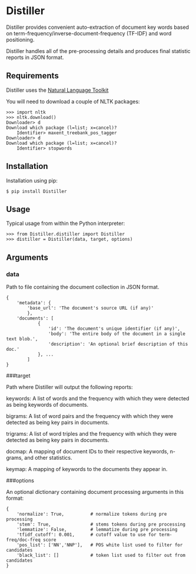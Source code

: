 Distiller
=========

Distiller provides convenient auto-extraction of document key words
based on term-frequency/inverse-document-frequency (TF-IDF) and word
positioning.

Distiller handles all of the pre-processing details and produces final
statistic reports in JSON format.


Requirements
------------

Distiller uses the [Natural Language Toolkit](http://www.nltk.org/)

You will need to download a couple of NLTK packages:

    >>> import nltk
    >>> nltk.download()
    Downloader> d
    Download which package (l=list; x=cancel)?
        Identifier> maxent_treebank_pos_tagger
    Downloader> d
    Download which package (l=list; x=cancel)?
        Identifier> stopwords



Installation
------------

Installation using pip:

    $ pip install Distiller


Usage
-----

Typical usage from within the Python interpreter:

    >>> from Distiller.distiller import Distiller
    >>> distiller = Distiller(data, target, options)


Arguments
---------

### data

Path to file containing the document collection in JSON format.

    {
        'metadata': {
            'base_url': 'The document's source URL (if any)'
            },
        'documents': [
                {
                    'id': 'The document's unique identifier (if any)',
                    'body': 'The entire body of the document in a single text blob.',
                    'description': 'An optional brief description of this doc.'
                }, ...
            ]
    }

###target

Path where Distiller will output the following reports:

keywords: A list of words and the frequency with which they were detected as being keywords of documents.

bigrams: A list of word pairs and the frequency with which they were detected as being key pairs in documents.

trigrams: A list of word triples and the frequency with which they were detected as being key pairs in documents.

docmap: A mapping of document IDs to their respective keywords, n-grams, and other statistics.

keymap: A mapping of keywords to the documents they appear in.


###options

An optional dictionary containing document processing arguments in this format:

    {
        'normalize': True,          # normalize tokens during pre processing
        'stem': True,               # stems tokens during pre processing
        'lemmatize': False,         # lemmatize during pre processing
        'tfidf_cutoff': 0.001,      # cutoff value to use for term-freq/doc-freq score
        'pos_list': ['NN','NNP'],   # POS white list used to filter for candidates
        'black_list': []            # token list used to filter out from candidates
    }

